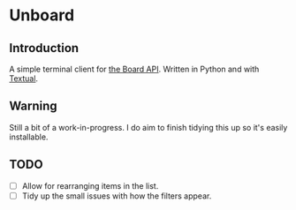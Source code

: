 # Unboard

## Introduction

A simple terminal client for [the Board API](https://www.boredapi.com/).
Written in Python and with [Textual](https://textual.textualize.io/).

## Warning

Still a bit of a work-in-progress. I do aim to finish tidying this up so
it's easily installable.

## TODO

- [ ] Allow for rearranging items in the list.
- [ ] Tidy up the small issues with how the filters appear.

[//]: # (README.md ends here)
